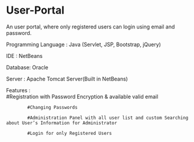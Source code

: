 # User-Portal
An user portal, where only registered users can login using email and password.   

Programming Language : Java (Servlet, JSP, Bootstrap, jQuery) 

IDE : NetBeans

Database: Oracle

Server : Apache Tomcat Server(Built in NetBeans) 


Features :  
            #Registration with Password Encryption & available valid email

            #Changing Passwords 

            #Administration Panel with all user list and custom Searching about User’s Information for Administrator 
            
            #Login for only Registered Users   
